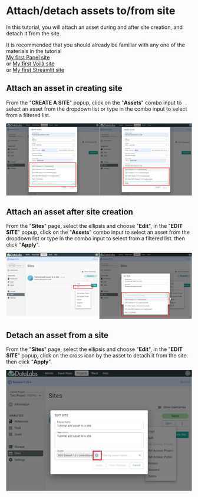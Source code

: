 # Attach/detach assets to/from site

In this tutorial, you will attach an asset during and after site creation, and detach it from the site. 

It is recommended that you should already be familiar with any one of the materials in the tutorial
<br />[My first Panel site](../tutorials/getting-started-panel/README.md)
<br />or [My first Voilà site](../tutorials/getting-started-voila/README.md)
<br />or [My first Streamlit site](../tutorials/getting-started-streamlit/README.md)

## Attach an asset in creating site

From the "**CREATE A SITE**" popup, click on the "**Assets**" combo input to select an asset from the dropdown list or type in the combo input to select from a filtered list.

![asset attach in site creation](../img/asset-attach.png "asset attach in site creation")

## Attach an asset after site creation

From the "**Sites**" page, select the ellipsis and choose "**Edit**", in the "**EDIT SITE**" popup, click on the "**Assets**" combo input to select an asset from the dropdown list or type in the combo input to select from a filtered list. then click "**Apply**".

![asset attach after site creation](../img/asset-edit-attach.png "asset attach after site creation")

## Detach an asset from a site

From the "**Sites**" page, select the ellipsis and choose "**Edit**", in the "**EDIT SITE**" popup, click on the cross icon by the asset to detach it from the site. then click "**Apply**".

![asset detach](../img/asset-edit-detach.png "asset detach")

